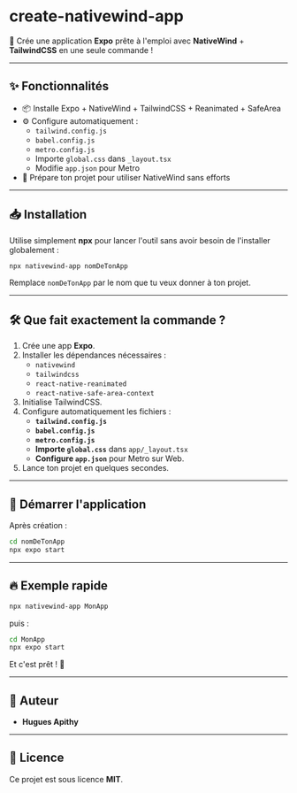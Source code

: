 
# create-nativewind-app

🚀 Crée une application **Expo** prête à l'emploi avec **NativeWind** + **TailwindCSS** en une seule commande !

---

## ✨ Fonctionnalités

- 📦 Installe Expo + NativeWind + TailwindCSS + Reanimated + SafeArea
- ⚙️ Configure automatiquement :
  - `tailwind.config.js`
  - `babel.config.js`
  - `metro.config.js`
  - Importe `global.css` dans `_layout.tsx`
  - Modifie `app.json` pour Metro
- 🎨 Prépare ton projet pour utiliser NativeWind sans efforts

---

## 📥 Installation

Utilise simplement **npx** pour lancer l'outil sans avoir besoin de l'installer globalement :

```bash
npx nativewind-app nomDeTonApp
```

Remplace `nomDeTonApp` par le nom que tu veux donner à ton projet.

---

## 🛠️ Que fait exactement la commande ?

1. Crée une app **Expo**.
2. Installer les dépendances nécessaires :
   - `nativewind`
   - `tailwindcss`
   - `react-native-reanimated`
   - `react-native-safe-area-context`
3. Initialise TailwindCSS.
4. Configure automatiquement les fichiers :
   - **`tailwind.config.js`**
   - **`babel.config.js`**
   - **`metro.config.js`**
   - **Importe `global.css`** dans `app/_layout.tsx`
   - **Configure `app.json`** pour Metro sur Web.
5. Lance ton projet en quelques secondes.

---

## 🚀 Démarrer l'application

Après création :

```bash
cd nomDeTonApp
npx expo start
```

---

## 🔥 Exemple rapide

```bash
npx nativewind-app MonApp
```

puis :

```bash
cd MonApp
npx expo start
```

Et c'est prêt ! 🎉

---

## 👤 Auteur

- **Hugues Apithy**

---

## 📄 Licence

Ce projet est sous licence **MIT**.

